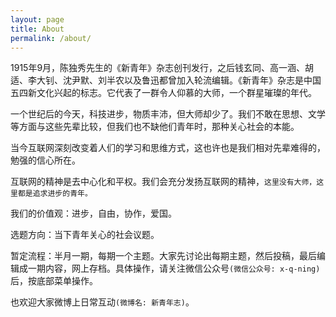 ```yaml
---
layout: page
title: About
permalink: /about/
---
```


1915年9月，陈独秀先生的《新青年》杂志创刊发行，之后钱玄同、高一涵、胡适、李大钊、沈尹默、刘半农以及鲁迅都曾加入轮流编辑。《新青年》杂志是中国五四新文化兴起的标志。它代表了一群令人仰慕的大师，一个群星璀璨的年代。

一个世纪后的今天，科技进步，物质丰沛，但大师却少了。我们不敢在思想、文学等方面与这些先辈比较，但我们也不缺他们青年时，那种关心社会的本能。

当今互联网深刻改变着人们的学习和思维方式，这也许也是我们相对先辈难得的，勉强的信心所在。

互联网的精神是去中心化和平权。我们会充分发扬互联网的精神，`这里没有大师，这里都是追求进步的青年。`

我们的价值观：进步，自由，协作，爱国。

选题方向：当下青年关心的社会议题。

暂定流程：半月一期，每期一个主题。大家先讨论出每期主题，然后投稿，最后编辑成一期内容，网上存档。具体操作，请关注微信公众号`(微信公众号: x-q-ning)`后，按底部菜单操作。

也欢迎大家微博上日常互动`(微博名: 新青年志)`。

